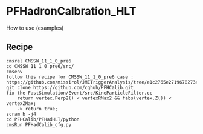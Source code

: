 # PFHadronCalbration_HLT

How to use (examples)

## Recipe
    cmsrel CMSSW_11_1_0_pre6
    cd CMSSW_11_1_0_pre6/src/
    cmsenv
    follow this recipe for CMSSW_11_1_0_pre6 case : https://github.com/missirol/JMETriggerAnalysis/tree/e1c2765e2719678273afe4a6259bfa99dad51691#setup
    git clone https://github.com/cghuh/PFHCalib.git
    fix the FastSimulation/Event/src/KineParticleFilter.cc
        return vertex.Perp2() < vertexRMax2 && fabs(vertex.Z()) < vertexZMax;
        -> return true;
    scram b -j4
    cd PFHCalib/PFHadHLT/python
    cmsRun PFHadCalib_cfg.py
